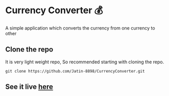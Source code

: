 # Currency Converter :moneybag:
A simple application which converts the currency from one currency to other

## Clone the repo
It is very light weight repo, So recommended starting with cloning the repo.
```
git clone https://github.com/Jatin-8898/CurrencyConverter.git
```
## See it live  [here](https://jatin-8898.github.io/currency-converter/index.html)

